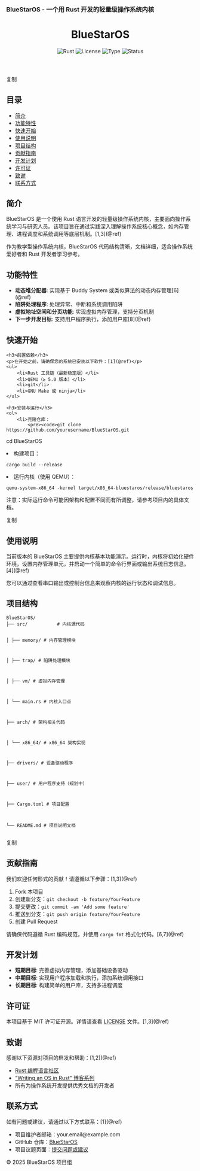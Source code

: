 <!DOCTYPE html>

<html lang="zh-CN">
<head>
<meta charset="UTF-8">

### BlueStarOS - 一个用 Rust 开发的轻量级操作系统内核



</head>

<body>

<header>

<h1>BlueStarOS</h1>

<div class="badges">

<img src="https://img.shields.io/badge/rust-latest-brightgreen" alt="Rust" class="badge">

<img src="https://img.shields.io/badge/license-MIT-blue" alt="License" class="badge">

<img src="https://img.shields.io/badge/OS%20Kernel-Learning%20Project-orange" alt="Type" class="badge">

<img src="https://img.shields.io/badge/status-active-success" alt="Status" class="badge">

</div>

</header>

复制
<nav>
    <h2>目录</h2>
    <ul>
        <li><a href="#简介">简介</a></li>
        <li><a href="#功能特性">功能特性</a></li>
        <li><a href="#快速开始">快速开始</a></li>
        <li><a href="#使用说明">使用说明</a></li>
        <li><a href="#项目结构">项目结构</a></li>
        <li><a href="#贡献指南">贡献指南</a></li>
        <li><a href="#开发计划">开发计划</a></li>
        <li><a href="#许可证">许可证</a></li>
        <li><a href="#致谢">致谢</a></li>
        <li><a href="#联系方式">联系方式</a></li>
    </ul>
</nav>

<section id="简介">
    <h2>简介</h2>
    <p>BlueStarOS 是一个使用 Rust 语言开发的轻量级操作系统内核，主要面向操作系统学习与研究人员。该项目旨在通过实践深入理解操作系统核心概念，如内存管理、进程调度和系统调用等底层机制。[1,3](@ref)</p>
    <p>作为教学型操作系统内核，BlueStarOS 代码结构清晰，文档详细，适合操作系统爱好者和 Rust 开发者学习参考。</p>
</section>

<section id="功能特性">
    <h2>功能特性</h2>
    <ul>
        <li><strong>动态堆分配器</strong>: 实现基于 Buddy System 或类似算法的动态内存管理[6](@ref)</li>
        <li><strong>陷阱处理程序</strong>: 处理异常、中断和系统调用陷阱</li>
        <li><strong>虚拟地址空间和分页功能</strong>: 实现虚拟内存管理，支持分页机制</li>
        <li><strong>下一步开发目标</strong>: 支持用户程序执行，添加用户库[8](@ref)</li>
    </ul>
</section>

<section id="快速开始">
    <h2>快速开始</h2>
    
    <h3>前置依赖</h3>
    <p>在开始之前，请确保您的系统已安装以下软件：[1](@ref)</p>
    <ul>
        <li>Rust 工具链（最新稳定版）</li>
        <li>QEMU（≥ 5.0 版本）</li>
        <li>git</li>
        <li>GNU Make 或 ninja</li>
    </ul>
    
    <h3>安装与运行</h3>
    <ol>
        <li>克隆仓库：
            <pre><code>git clone https://github.com/yourusername/BlueStarOS.git
cd BlueStarOS</code></pre>

</li>

<li>构建项目：

<pre><code>cargo build --release</code></pre>

</li>

<li>运行内核（使用 QEMU）：

<pre><code>qemu-system-x86_64 -kernel target/x86_64-bluestaros/release/bluestaros</code></pre>

</li>

</ol>

<p>注意：实际运行命令可能因架构和配置不同而有所调整，请参考项目内的具体文档。
</p>

</section>

复制
<section id="使用说明">
    <h2>使用说明</h2>
    <p>当前版本的 BlueStarOS 主要提供内核基本功能演示。运行时，内核将初始化硬件环境，设置内存管理单元，并启动一个简单的命令行界面或输出系统日志信息。[4](@ref)</p>
    <p>您可以通过查看串口输出或控制台信息来观察内核的运行状态和调试信息。</p>
</section>

<section id="项目结构">
    <h2>项目结构</h2>
    <pre><code>BlueStarOS/
├── src/           # 内核源代码

│   ├── memory/    # 内存管理模块

│   ├── trap/      # 陷阱处理模块

│   ├── vm/        # 虚拟内存管理

│   └── main.rs    # 内核入口点

├── arch/         # 架构相关代码

│   └── x86_64/   # x86_64 架构实现

├── drivers/      # 设备驱动程序

├── user/         # 用户程序支持（规划中）

├── Cargo.toml    # 项目配置

└── README.md     # 项目说明文档</code></pre>

</section>

复制
<section id="贡献指南">
    <h2>贡献指南</h2>
    <p>我们欢迎任何形式的贡献！请遵循以下步骤：[1,3](@ref)</p>
    <ol>
        <li>Fork 本项目</li>
        <li>创建新分支：<code>git checkout -b feature/YourFeature</code></li>
        <li>提交更改：<code>git commit -am 'Add some feature'</code></li>
        <li>推送到分支：<code>git push origin feature/YourFeature</code></li>
        <li>创建 Pull Request</li>
    </ol>
    <p>请确保代码遵循 Rust 编码规范，并使用 <code>cargo fmt</code> 格式化代码。[6,7](@ref)</p>
</section>

<section id="开发计划">
    <h2>开发计划</h2>
    <ul>
        <li><strong>短期目标</strong>: 完善虚拟内存管理，添加基础设备驱动</li>
        <li><strong>中期目标</strong>: 实现用户程序加载和执行，添加系统调用接口</li>
        <li><strong>长期目标</strong>: 构建简单的用户库，支持多进程调度</li>
    </ul>
</section>

<section id="许可证">
    <h2>许可证</h2>
    <p>本项目基于 MIT 许可证开源。详情请查看 <a href="LICENSE">LICENSE</a> 文件。[1,3](@ref)</p>
</section>

<section id="致谢">
    <h2>致谢</h2>
    <p>感谢以下资源对项目的启发和帮助：[1,2](@ref)</p>
    <ul>
        <li><a href="https://www.rust-lang.org/">Rust 编程语言社区</a></li>
        <li><a href="https://os.phil-opp.com/">"Writing an OS in Rust" 博客系列</a></li>
        <li>所有为操作系统开发提供优秀文档的开发者</li>
    </ul>
</section>

<section id="联系方式">
    <h2>联系方式</h2>
    <p>如有问题或建议，请通过以下方式联系：[1](@ref)</p>
    <ul>
        <li>项目维护者邮箱：your.email@example.com</li>
        <li>GitHub 仓库：<a href="https://github.com/yourusername/BlueStarOS">BlueStarOS</a></li>
        <li>项目议题页面：<a href="https://github.com/yourusername/BlueStarOS/issues">提交问题或建议</a></li>
    </ul>
</section>

<footer>
    <p>© 2025 BlueStarOS 项目组</p>
</footer>
</body>

</html>


